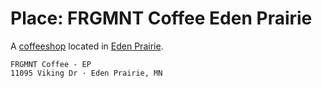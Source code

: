 # Place: FRGMNT Coffee Eden Prairie

A [coffeeshop](../0) located in [Eden Prairie](../0).

```
FRGMNT Coffee - EP
11095 Viking Dr · Eden Prairie, MN
```
